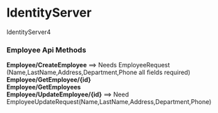 # IdentityServer
IdentityServer4

### Employee Api Methods
**Employee/CreateEmployee** ==> Needs EmployeeRequest (Name,LastName,Address,Department,Phone all fields required)<br/>
**Employee/GetEmployee/{id}**<br/>
**Employee/GetEmployees**<br/>
**Employee/UpdateEmployee/{id}** ==> Need EmployeeUpdateRequest(Name,LastName,Address,Department,Phone)<br/>
